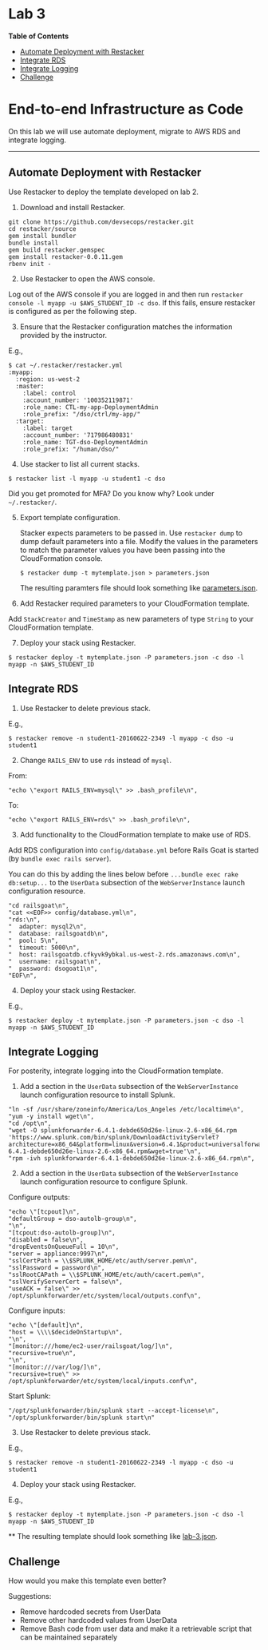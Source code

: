 # Lab 3

**Table of Contents**

- [Automate Deployment with Restacker](##automate-deployment-with-restacker)
- [Integrate RDS](##integrate-rds)
- [Integrate Logging](##integrate-logging)
- [Challenge](##challenge)

# End-to-end Infrastructure as Code

On this lab we will use automate deployment, migrate to AWS RDS and integrate logging.

---

## Automate Deployment with Restacker

Use Restacker to deploy the template developed on lab 2.

1. Download and install Restacker.
  ```
  git clone https://github.com/devsecops/restacker.git
  cd restacker/source
  gem install bundler
  bundle install
  gem build restacker.gemspec
  gem install restacker-0.0.11.gem
  rbenv init -
  ```

2. Use Restacker to open the AWS console.

  Log out of the AWS console if you are logged in and then run `restacker console -l myapp -u $AWS_STUDENT_ID -c dso`. If this fails, ensure restacker is configured as per the following step.

3. Ensure that the Restacker configuration matches the information provided by the instructor.

  E.g.,

  ```
  $ cat ~/.restacker/restacker.yml
  :myapp:
    :region: us-west-2
    :master:
      :label: control
      :account_number: '100352119871'
      :role_name: CTL-my-app-DeploymentAdmin
      :role_prefix: "/dso/ctrl/my-app/"
    :target:
      :label: target
      :account_number: '717986480831'
      :role_name: TGT-dso-DeploymentAdmin
      :role_prefix: "/human/dso/"
  ```

4. Use stacker to list all current stacks.

  ```
  $ restacker list -l myapp -u student1 -c dso
  ```

  Did you get promoted for MFA? Do you know why? Look under `~/.restacker/`.

5. Export template configuration.

    Stacker expects parameters to be passed in. Use `restacker dump` to dump default parameters into a file. Modify the values in the parameters to match the parameter values you have been passing into the CloudFormation console.

    ```
    $ restacker dump -t mytemplate.json > parameters.json
    ```

    The resulting paramters file should look something like [parameters.json](../scripts/parameters.json).

6. Add Restacker required parameters to your CloudFormation template.

  Add `StackCreator` and `TimeStamp` as new parameters of type `String` to your CloudFormation template.

7. Deploy your stack using Restacker.

  ```
  $ restacker deploy -t mytemplate.json -P parameters.json -c dso -l myapp -n $AWS_STUDENT_ID
  ```

## Integrate RDS

1. Use Restacker to delete previous stack.

  E.g.,

  ```
  $ restacker remove -n student1-20160622-2349 -l myapp -c dso -u student1
  ```

2. Change `RAILS_ENV` to use `rds` instead of `mysql`.

  From:

  ```
  "echo \"export RAILS_ENV=mysql\" >> .bash_profile\n",
  ```

  To:

  ```
  "echo \"export RAILS_ENV=rds\" >> .bash_profile\n",
  ```

3. Add functionality to the CloudFormation template to make use of RDS.

  Add RDS configuration into `config/database.yml` before Rails Goat is started (by `bundle exec rails server`).

  You can do this by adding the lines below before `...bundle exec rake db:setup...` to the `UserData` subsection of the `WebServerInstance` launch configuration resource.

  ```
  "cd railsgoat\n",
  "cat <<EOF>> config/database.yml\n",
  "rds:\n",
  "  adapter: mysql2\n",
  "  database: railsgoatdb\n",
  "  pool: 5\n",
  "  timeout: 5000\n",
  "  host: railsgoatdb.cfkyvk9ybkal.us-west-2.rds.amazonaws.com\n",
  "  username: railsgoat\n",
  "  password: dsogoat1\n",
  "EOF\n",
  ```

4. Deploy your stack using Restacker.

  E.g.,

  ```
  $ restacker deploy -t mytemplate.json -P parameters.json -c dso -l myapp -n $AWS_STUDENT_ID
  ```

## Integrate Logging

For posterity, integrate logging into the CloudFormation template.

1. Add a section in the `UserData` subsection of the `WebServerInstance` launch configuration resource to install Splunk.

  ```
  "ln -sf /usr/share/zoneinfo/America/Los_Angeles /etc/localtime\n",
  "yum -y install wget\n",
  "cd /opt\n",
  "wget -O splunkforwarder-6.4.1-debde650d26e-linux-2.6-x86_64.rpm 'https://www.splunk.com/bin/splunk/DownloadActivityServlet?architecture=x86_64&platform=linux&version=6.4.1&product=universalforwarder&filename=splunkforwarder-6.4.1-debde650d26e-linux-2.6-x86_64.rpm&wget=true'\n",
  "rpm -ivh splunkforwarder-6.4.1-debde650d26e-linux-2.6-x86_64.rpm\n",
   ```

2. Add a section in the `UserData` subsection of the `WebServerInstance` launch configuration resource to configure Splunk.

  Configure outputs:

  ```
  "echo \"[tcpout]\n",
  "defaultGroup = dso-autolb-group\n",
  "\n",
  "[tcpout:dso-autolb-group]\n",
  "disabled = false\n",
  "dropEventsOnQueueFull = 10\n",
  "server = appliance:9997\n",
  "sslCertPath = \\$SPLUNK_HOME/etc/auth/server.pem\n",
  "sslPassword = password\n",
  "sslRootCAPath = \\$SPLUNK_HOME/etc/auth/cacert.pem\n",
  "sslVerifyServerCert = false\n",
  "useACK = false\" >> /opt/splunkforwarder/etc/system/local/outputs.conf\n",
  ```

  Configure inputs:

  ```
  "echo \"[default]\n",
  "host = \\\\$decideOnStartup\n",
  "\n",
  "[monitor:///home/ec2-user/railsgoat/log/]\n",
  "recursive=true\n",
  "\n",
  "[monitor:///var/log/]\n",
  "recursive=true\" >> /opt/splunkforwarder/etc/system/local/inputs.conf\n",
  ```

   Start Splunk:

  ```
  "/opt/splunkforwarder/bin/splunk start --accept-license\n",
  "/opt/splunkforwarder/bin/splunk start\n"
  ```

3. Use Restacker to delete previous stack.

  E.g.,

  ```
  $ restacker remove -n student1-20160622-2349 -l myapp -c dso -u student1
  ```

4. Deploy your stack using Restacker.

  E.g.,

  ```
  $ restacker deploy -t mytemplate.json -P parameters.json -c dso -l myapp -n $AWS_STUDENT_ID
  ```


  ** The resulting template should look something like [lab-3.json](../scripts/lab-3.json).

## Challenge

How would you make this template even better?

Suggestions:

* Remove hardcoded secrets from UserData
* Remove other hardcoded values from UserData
* Remove Bash code from user data and make it a retrievable script that can be maintained separately
